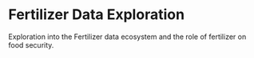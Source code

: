 # Fertilizer Data Exploration
Exploration into the Fertilizer data ecosystem and the role of fertilizer on food security.